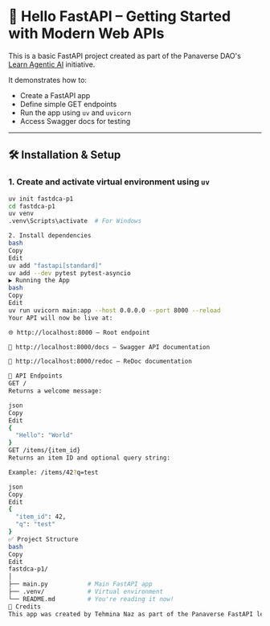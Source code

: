 # 🚀 Hello FastAPI – Getting Started with Modern Web APIs

This is a basic FastAPI project created as part of the Panaverse DAO's [Learn Agentic AI](https://github.com/panaversity/learn-agentic-ai) initiative.

It demonstrates how to:

- Create a FastAPI app
- Define simple GET endpoints
- Run the app using `uv` and `uvicorn`
- Access Swagger docs for testing

---

## 🛠️ Installation & Setup

### 1. Create and activate virtual environment using `uv`

```bash
uv init fastdca-p1
cd fastdca-p1
uv venv
.venv\Scripts\activate  # For Windows

2. Install dependencies
bash
Copy
Edit
uv add "fastapi[standard]"
uv add --dev pytest pytest-asyncio
▶️ Running the App
bash
Copy
Edit
uv run uvicorn main:app --host 0.0.0.0 --port 8000 --reload
Your API will now be live at:

🌐 http://localhost:8000 – Root endpoint

📘 http://localhost:8000/docs – Swagger API documentation

📗 http://localhost:8000/redoc – ReDoc documentation

📄 API Endpoints
GET /
Returns a welcome message:

json
Copy
Edit
{
  "Hello": "World"
}
GET /items/{item_id}
Returns an item ID and optional query string:

Example: /items/42?q=test

json
Copy
Edit
{
  "item_id": 42,
  "q": "test"
}
✅ Project Structure
bash
Copy
Edit
fastdca-p1/
│
├── main.py           # Main FastAPI app
├── .venv/            # Virtual environment
└── README.md         # You're reading it now!
🤝 Credits
This app was created by Tehmina Naz as part of the Panaverse FastAPI learning track powered by the Governor IT Initiative.